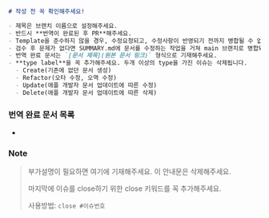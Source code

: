 
```markdown
# 작성 전 꼭 확인해주세요!

- 제목은 브랜치 이름으로 설정해주세요.
- 반드시 **번역이 완료된 후 PR**해주세요.
- Template을 준수하지 않을 경우, 수정요청되고, 수정사항이 반영되기 전까지 병합될 수 없습니다.
- 검수 후 문제가 없다면 SUMMARY.md에 문서를 수정하는 작업을 거쳐 main 브랜치로 병합되고, issue 또한 close 됩니다.
- 번역 완료 문서는 `[문서 제목](원본 문서 링크)` 형식으로 기재해주세요.
- **type label**을 꼭 추가해주세요. 두개 이상의 type을 가진 이슈는 삭제됩니다.
  - Create(기존에 없던 문서 생성)
  - Refactor(오타 수정, 오역 수정)
  - Update(애플 개발자 문서 업데이트에 따른 수정)
  - Delete(애플 개발자 문서 업데이트에 따른 삭제)
```


### 번역 완료 문서 목록

- 


### Note

> 부가설명이 필요하면 여기에 기재해주세요. 이 안내문은 삭제해주세요.
>
> 마지막에 이슈를 close하기 위한 close 키워드를 꼭 추가해주세요.
>
> 사용방법: `close #이슈번호`
